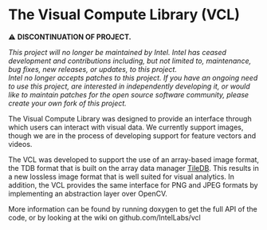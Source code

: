 # The Visual Compute Library (VCL)

:warning: **DISCONTINUATION OF PROJECT.**

*This project will no longer be maintained by Intel.
Intel has ceased development and contributions including, but not limited to, maintenance, bug fixes, new releases, or updates, to this project.  
Intel no longer accepts patches to this project.
If you have an ongoing need to use this project, are interested in independently developing it, or would like to maintain patches for the open source software community, please create your own fork of this project.*


The Visual Compute Library was designed to provide an interface through which users can interact with visual data. We currently support images, though we are in the process of developing support for feature vectors and videos. 

The VCL was developed to support the use of an array-based image format, the TDB format that is built on the array data manager [TileDB](https://github.com/TileDB-Inc/TileDB). This results in a new lossless image format that is well suited for visual analytics. In addition, the VCL provides the same interface for PNG and JPEG formats by implementing an abstraction layer over OpenCV.  

More information can be found by running doxygen to get the full API of the code, or by looking at the wiki on github.com/IntelLabs/vcl 
